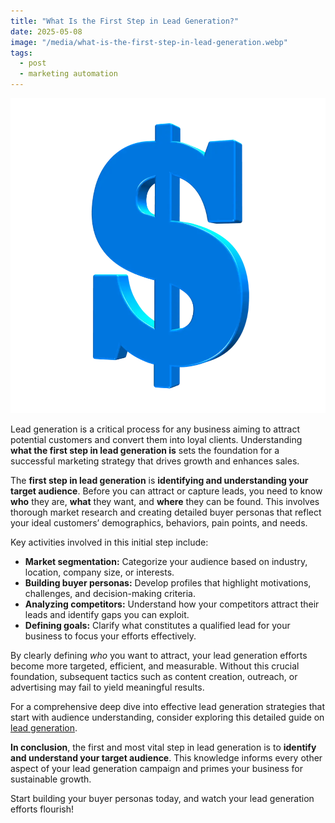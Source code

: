 ```yaml
---
title: "What Is the First Step in Lead Generation?"
date: 2025-05-08
image: "/media/what-is-the-first-step-in-lead-generation.webp"
tags:
  - post
  - marketing automation
---
```


![What Is the First Step in Lead Generation?](/media/what-is-the-first-step-in-lead-generation.webp)

Lead generation is a critical process for any business aiming to attract potential customers and convert them into loyal clients. Understanding **what the first step in lead generation is** sets the foundation for a successful marketing strategy that drives growth and enhances sales.

The **first step in lead generation** is **identifying and understanding your target audience**. Before you can attract or capture leads, you need to know **who** they are, **what** they want, and **where** they can be found. This involves thorough market research and creating detailed buyer personas that reflect your ideal customers’ demographics, behaviors, pain points, and needs.

Key activities involved in this initial step include:

- **Market segmentation:** Categorize your audience based on industry, location, company size, or interests.
- **Building buyer personas:** Develop profiles that highlight motivations, challenges, and decision-making criteria.
- **Analyzing competitors:** Understand how your competitors attract their leads and identify gaps you can exploit.
- **Defining goals:** Clarify what constitutes a qualified lead for your business to focus your efforts effectively.

By clearly defining *who* you want to attract, your lead generation efforts become more targeted, efficient, and measurable. Without this crucial foundation, subsequent tactics such as content creation, outreach, or advertising may fail to yield meaningful results.

For a comprehensive deep dive into effective lead generation strategies that start with audience understanding, consider exploring this detailed guide on [lead generation](https://leadcraftr.com/posts/lead-generation/).

**In conclusion**, the first and most vital step in lead generation is to **identify and understand your target audience**. This knowledge informs every other aspect of your lead generation campaign and primes your business for sustainable growth.

Start building your buyer personas today, and watch your lead generation efforts flourish!
